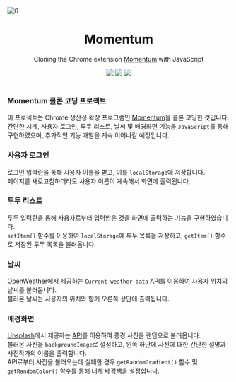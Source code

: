 ![0](img/0.png)

<div align="center">
<h1>Momentum</h1>

Cloning the Chrome extension [Momentum](https://momentumdash.com/) with JavaScript

<img src="https://img.shields.io/badge/JavaScript-F7DF1E?style=for-the-badge&logo=JavaScript&logoColor=white">
<img src="https://img.shields.io/badge/HTML5-E34F26?style=for-the-badge&logo=HTML5&logoColor=white">
<img src="https://img.shields.io/badge/CSS3-1572B6?style=for-the-badge&logo=CSS3&logoColor=white">
</div><br>

### Momentum 클론 코딩 프로젝트

이 프로젝트는 Chrome 생산성 확장 프로그램인 [Momentum](https://momentumdash.com/)을 클론 코딩한 것입니다.  
간단한 시계, 사용자 로그인, 투두 리스트, 날씨 및 배경화면 기능을 `JavaScript`를 통해 구현하였으며, 추가적인 기능 개발을 계속 이어나갈 예정입니다.

### 사용자 로그인

로그인 입력란을 통해 사용자 이름을 받고, 이를 `localStorage`에 저장합니다.  
페이지를 새로고침하더라도 사용자 이름이 계속해서 화면에 출력됩니다.

### 투두 리스트

투두 입력란을 통해 사용자로부터 입력받은 것을 화면에 출력하는 기능을 구현하였습니다.  
`setItem()` 함수를 이용하여 `localStorage`에 투두 목록을 저장하고, `getItem()` 함수로 저장된 투두 목록을 불러옵니다.

### 날씨

[OpenWeather](https://openweathermap.org/)에서 제공하는 [`Current weather data`](https://openweathermap.org/current) API를 이용하여 사용자 위치의 날씨를 불러옵니다.  
불러온 날씨는 사용자의 위치와 함께 오른쪽 상단에 출력됩니다.

### 배경화면

[Unsplash](https://unsplash.com/)에서 제공하는 [API](https://unsplash.com/documentation)를 이용하여 풍경 사진을 랜덤으로 불러옵니다.  
불러온 사진을 `backgroundImage`로 설정하고, 왼쪽 하단에 사진에 대한 간단한 설명과 사진작가의 이름을 출력합니다.  
API로부터 사진을 불러오는데 실패한 경우 `getRandomGradient()` 함수 및 `getRandomColor()` 함수를 통해 대체 배경색을 설정합니다.
